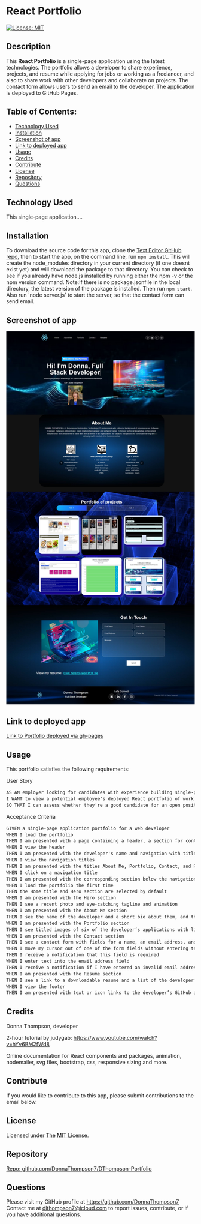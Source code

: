 # **React Portfolio**

  [![License: MIT](https://img.shields.io/badge/License-MIT-yellow.svg)](https://opensource.org/licenses/MIT)

  ## **Description**
  This **React Portfolio** is a single-page application using the latest technologies. The portfolio allows a developer to share experience, projects, and resume while applying for jobs or working as a freelancer, and also to share work with other developers and collaborate on projects. The contact form allows users to send an email to the developer. The application is deployed to GitHub Pages.

  ## **Table of Contents:**
  * [Technology Used](#technology-used)
  * [Installation](#installation)
  * [Screenshot of app](#screenshot-of-app) 
  * [Link to deployed app](#link-to-deployed-app)
  * [Usage](#usage)
  * [Credits](#credits)
  * [Contribute](#contribute)
  * [License](#license)
  * [Repository](#repository)
  * [Questions](#questions)

  ## **Technology Used**
  This single-page application....

  ## **Installation**
  To download the source code for this app, clone the [Text Editor GitHub repo](https://github.com/DonnaThompson7/DThompson-Portfolio), then to start the app, on the command line, run `npm install`. This will create the node_modules directory in your current directory (if one doesnt exist yet) and will download the package to that directory. You can check to see if you already have node.js installed by running either the npm -v or the npm version command. Note:If there is no package.jsonfile in the local directory, the latest version of the package is installed. Then run `npm start`. Also run 'node server.js' to start the server, so that the contact form can send email.

  ## **Screenshot of app**
 ![Screenshot of Text Editor app](./src/assets/images/Portfolio_screenshot.jpeg)
  

  ## **Link to deployed app**
 [Link to Portfolio deployed via gh-pages](https://murmuring-temple-52779-b0086875758f.herokuapp.com/)
 
  ## **Usage**

  This portfolio satisfies the following requirements:
  
  User Story 
```md
AS AN employer looking for candidates with experience building single-page applications
I WANT to view a potential employee's deployed React portfolio of work samples
SO THAT I can assess whether they're a good candidate for an open position
```
Acceptance Criteria
```md
GIVEN a single-page application portfolio for a web developer
WHEN I load the portfolio
THEN I am presented with a page containing a header, a section for content, and a footer
WHEN I view the header
THEN I am presented with the developer's name and navigation with titles corresponding to different sections of the portfolio
WHEN I view the navigation titles
THEN I am presented with the titles About Me, Portfolio, Contact, and Resume, and the title corresponding to the current section is highlighted
WHEN I click on a navigation title
THEN I am presented with the corresponding section below the navigation without the page reloading and that title is highlighted
WHEN I load the portfolio the first time
THEN the Home title and Hero section are selected by default
WHEN I am presented with the Hero section
THEN I see a recent photo and eye-catching tagline and animation
WHEN I am presented with the About Me section
THEN I see the name of the developer and a short bio about them, and their experience and skills. 
WHEN I am presented with the Portfolio section
THEN I see titled images of six of the developer’s applications with links to both the deployed applications and the corresponding GitHub repositories
WHEN I am presented with the Contact section
THEN I see a contact form with fields for a name, an email address, and a message
WHEN I move my cursor out of one of the form fields without entering text
THEN I receive a notification that this field is required
WHEN I enter text into the email address field
THEN I receive a notification if I have entered an invalid email address
WHEN I am presented with the Resume section
THEN I see a link to a downloadable resume and a list of the developer’s proficiencies
WHEN I view the footer
THEN I am presented with text or icon links to the developer’s GitHub and LinkedIn profiles, and their profile on a third platform (Stack Overflow, Twitter)
```

  ## **Credits**
  Donna Thompson, developer

  2-hour tutorial by judygab: https://www.youtube.com/watch?v=hYv6BM2fWd8

  Online documentation for React components and packages, animation, nodemailer, svg files, bootstrap, css, responsive sizing and more.

  ## **Contribute**
  If you would like to contribute to this app, please submit contributions to the email below.

  ## **License**
Licensed under [The MIT License](https://opensource.org/licenses/MIT).

  ## **Repository** 
  [Repo: github.com/DonnaThompson7/DThompson-Portfolio](https://github.com/DonnaThompson7/DThompson-Portfolio)

  ## **Questions**
  Please visit my GitHub profile at https://github.com/DonnaThompson7 <br /> Contact me at dlthompson7@icloud.com to report issues, contribute, or if you have additional questions.

